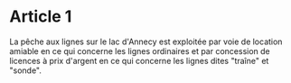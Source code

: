 # Article 1

La pêche aux lignes sur le lac d'Annecy est exploitée par voie de location amiable en ce qui concerne les lignes ordinaires et par concession de licences à prix d'argent en ce qui concerne les lignes dites "traîne" et "sonde".

